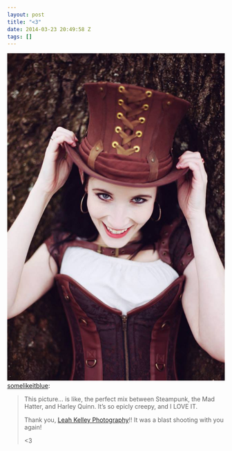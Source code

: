 ```yaml
---
layout: post
title: "<3"
date: 2014-03-23 20:49:58 Z
tags: []
---
```

![](/media/2014/03/80503610943.jpg)
[somelikeitblue](http://somelikeitblue.tumblr.com/post/80488083456/this-picture-is-like-the-perfect-mix-between):

> This picture… is like, the perfect mix between Steampunk, the Mad Hatter, and Harley Quinn. It’s so epicly creepy, and I LOVE IT.
> 
> Thank you, [Leah Kelley Photography](https://www.facebook.com/pages/Leah-Kelley-Photography/134345536643665)!! It was a blast shooting with you again!
> 
> <3
